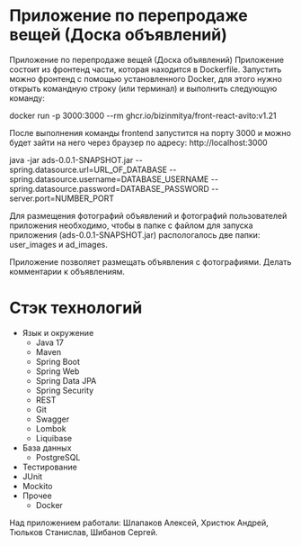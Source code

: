 # Приложение по перепродаже вещей (Доска объявлений)

Приложение по перепродаже вещей (Доска объявлений)
Приложение состоит из фронтенд части, которая находится в Dockerfile. Запустить можно фронтенд с помощью установленного Docker, для этого нужно открыть командную строку (или терминал) и выполнить следующую команду:

docker run -p 3000:3000 --rm ghcr.io/bizinmitya/front-react-avito:v1.21

После выполнения команды frontend запустится на порту 3000 и можно будет зайти на него через браузер по адресу: http://localhost:3000

java -jar ads-0.0.1-SNAPSHOT.jar --spring.datasource.url=URL_OF_DATABASE --spring.datasource.username=DATABASE_USERNAME --spring.datasource.password=DATABASE_PASSWORD --server.port=NUMBER_PORT

Для размещения фотографий объявлений и фотографий пользователей приложения необходимо, чтобы в папке с файлом для запуска приложения (ads-0.0.1-SNAPSHOT.jar) распологалось две папки: user_images и ad_images.

Приложение позволяет размещать объявления с фотографиями. Делать комментарии к объявлениям.

# Стэк технологий
- Язык и окружение
  - Java 17
  - Maven
  - Spring Boot
  - Spring Web
  - Spring Data JPA
  - Spring Security
  - REST
  - Git
  - Swagger
  - Lombok
  - Liquibase
- База данных
  - PostgreSQL
- Тестирование
 - JUnit
 - Mockito
- Прочее
  - Docker

Над приложением работали: Шлапаков Алексей, Христюк Андрей, Тюльков Станислав, Шибанов Сергей.

